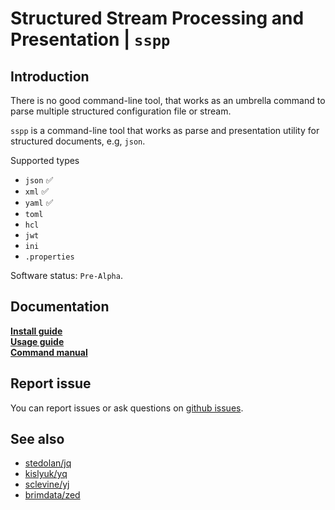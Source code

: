 # Structured Stream Processing and Presentation | `sspp`

## Introduction

There is no good command-line tool, that works as an umbrella command to parse multiple structured configuration file or stream. 

`sspp` is a command-line tool that works as parse and presentation utility for structured documents, e.g, `json`.

Supported types

- `json` :white_check_mark:
- `xml` :white_check_mark:
- `yaml` :white_check_mark:
- `toml`
- `hcl`
- `jwt`
- `ini`
- `.properties`

Software status: `Pre-Alpha`.

## Documentation

[**Install guide**](docs/setup.md) <br />
[**Usage guide**](docs/usage.md) <br />
[**Command manual**](docs/cmdref.md)

## Report issue

You can report issues or ask questions on [github issues](https://github.com/0hsn/sspp/issues).

## See also

- [stedolan/jq](https://github.com/stedolan/jq)
- [kislyuk/yq](https://github.com/kislyuk/yq)
- [sclevine/yj](https://github.com/sclevine/yj)
- [brimdata/zed](https://github.com/brimdata/zed)
